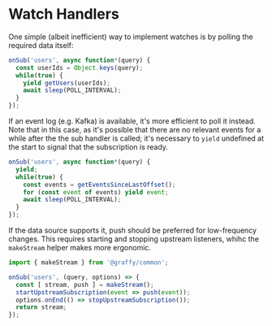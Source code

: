 # Watch Handlers

One simple (albeit inefficient) way to implement watches is by polling the required data itself:

```js
onSub('users', async function*(query) {
  const userIds = Object.keys(query);
  while(true) {
    yield getUsers(userIds);
    await sleep(POLL_INTERVAL);
  }
});
```

If an event log (e.g. Kafka) is available, it's more efficient to poll it instead. Note that in this case, as it's possible that there are no relevant events for a while after the the sub handler is called; it's necessary to `yield` undefined at the start to signal that the subscription is ready.

```js
onSub('users', async function*(query) {
  yield;
  while(true) {
    const events = getEventsSinceLastOffset();
    for (const event of events) yield event;
    await sleep(POLL_INTERVAL);
  }
});
```

If the data source supports it, push should be preferred for low-frequency changes. This requires starting and stopping upstream listeners, whihc the `makeStream` helper makes more ergonomic.

```js
import { makeStream } from '@graffy/common';

onSub('users', (query, options) => {
  const [ stream, push ] = makeStream();
  startUpstreamSubscription(event => push(event));
  options.onEnd(() => stopUpstreamSubscription());
  return stream;
});
```
